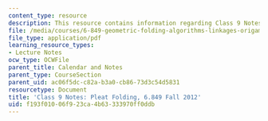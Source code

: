 ```yaml
---
content_type: resource
description: This resource contains information regarding Class 9 Notes, Fall 2012.
file: /media/courses/6-849-geometric-folding-algorithms-linkages-origami-polyhedra-fall-2012/f193f01006f923ca4b63333970ff0ddb_MIT6_849F12_C09.pdf
file_type: application/pdf
learning_resource_types:
- Lecture Notes
ocw_type: OCWFile
parent_title: Calendar and Notes
parent_type: CourseSection
parent_uid: ac06f5dc-c82a-b3a0-cb86-73d3c54d5831
resourcetype: Document
title: 'Class 9 Notes: Pleat Folding, 6.849 Fall 2012'
uid: f193f010-06f9-23ca-4b63-333970ff0ddb
---
```

